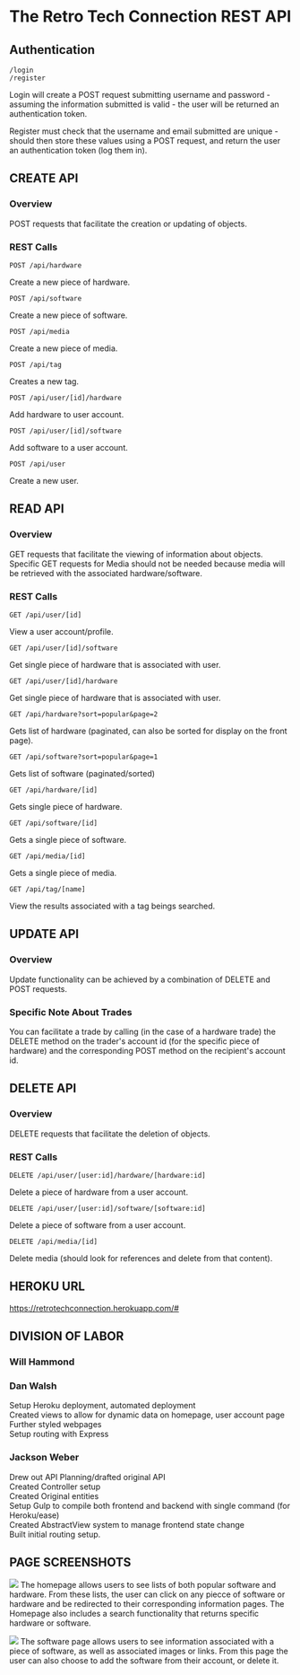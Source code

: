 The Retro Tech Connection REST API
===================================

Authentication
--------------
```/login```<br/>
```/register```

Login will create a POST request submitting username and password - assuming the information submitted is valid - the user will be returned an authentication token.

Register must check that the username and email submitted are unique - should then store these values using a POST request, and return the user an authentication token (log them in).

CREATE API
----------
### Overview ###
POST requests that facilitate the creation or updating of objects.

### REST Calls ###
```POST /api/hardware``` 

Create a new piece of hardware.<br/>


```POST /api/software```


Create a new piece of software.<br/>

```POST /api/media``` 

Create a new piece of media.<br/>


```POST /api/tag```

Creates a new tag.<br/>


```POST /api/user/[id]/hardware```

Add hardware to user account.<br/>


```POST /api/user/[id]/software```

Add software to a user account.<br/>


```POST /api/user```

Create a new user.

READ API
--------
### Overview ###
GET requests that facilitate the viewing of information about objects. Specific GET requests for Media should not be needed because media will be retrieved with the associated hardware/software.

### REST Calls ###
```GET /api/user/[id]```

View a user account/profile.<br/>


```GET /api/user/[id]/software```

Get single piece of hardware that is associated with user.<br/>


```GET /api/user/[id]/hardware```

Get single piece of hardware that is associated with user.<br/>


```GET /api/hardware?sort=popular&page=2```

Gets list of hardware (paginated, can also be sorted for display on the front page).<br/>


```GET /api/software?sort=popular&page=1```

Gets list of software (paginated/sorted)<br/>


```GET /api/hardware/[id]```

Gets single piece of hardware.<br/>


```GET /api/software/[id]```

Gets a single piece of software.<br/>


```GET /api/media/[id]```

Gets a single piece of media.<br/>


```GET /api/tag/[name]```

View the results associated with a tag beings searched.

UPDATE API
-----------
### Overview ###
Update functionality can be achieved by a combination of DELETE and POST requests.

### Specific Note About Trades ###
You can facilitate a trade by calling (in the case of a hardware trade) the DELETE method on the trader's account id (for the specific piece of hardware) and the corresponding POST method on the recipient's account id.

DELETE API
-----------
### Overview ###
DELETE requests that facilitate the deletion of objects.

### REST Calls ###
```DELETE /api/user/[user:id]/hardware/[hardware:id]```

Delete a piece of hardware from a user account.<br/>


```DELETE /api/user/[user:id]/software/[software:id]```

Delete a piece of software from a user account.<br/>


```DELETE /api/media/[id]```

Delete media (should look for references and delete from that content).

HEROKU URL
-----------
https://retrotechconnection.herokuapp.com/#

DIVISION OF LABOR
-----------------
### Will Hammond ###


### Dan Walsh ###
Setup Heroku deployment, automated deployment</br>
Created views to allow for dynamic data on homepage, user account page</br>
Further styled webpages</br>
Setup routing with Express</br>

### Jackson Weber ###
Drew out API Planning/drafted original API</br>
Created Controller setup</br>
Created Original entities</br>
Setup Gulp to compile both frontend and backend with single command (for Heroku/ease)</br>
Created AbstractView system to manage frontend state change</br>
Built initial routing setup.</br>

PAGE SCREENSHOTS
-----------------
![](images/HomePageView.png)
The homepage allows users to see lists of both popular software and hardware. From these lists, the user can click on any piecce of software or hardware and be redirected to their corresponding information pages. The Homepage also includes a search functionality that returns specific hardware or software.</br>

![](images/SoftwarePageView.png)
The software page allows users to see information associated with a piece of software, as well as associated images or links. From this page the user can also choose to add the software from their account, or delete it.

